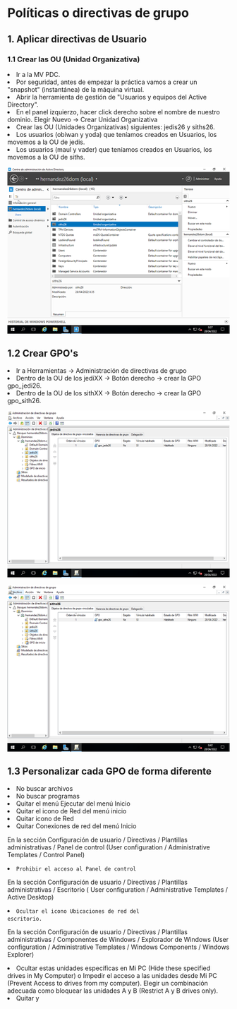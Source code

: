 <h1>Políticas o directivas de grupo </h1>
  <h2>1. Aplicar directivas de Usuario</h2>
    <h3>1.1 Crear las OU (Unidad Organizativa)</h3>
       <li>Ir a la MV PDC. </li>
       <li>Por seguridad, antes de empezar la práctica vamos a crear un "snapshot" (instantánea) de la máquina virtual. </li>
         <li>Abrir la herramienta de gestión de "Usuarios y equipos del Active Directory". </li>
           <li>En el panel izquierzo, hacer click derecho sobre el nombre de nuestro dominio. Elegir Nuevo -> Crear Unidad Organizativa </li>
      <li>      Crear las OU (Unidades Organizativas) siguientes: jedis26 y siths26. </li>
  <li>Los usuarios (obiwan y yoda) que teníamos creados en Usuarios, los movemos a la OU de jedis.</li>
  <li>Los usuarios (maul y vader) que teníamos creados en Usuarios, los movemos a la OU de siths.</li><p></p>
  
  ![Comprobaciones](https://github.com/AbyssC1/idp2122-alejandro/blob/main/Imagenes/T5%20P3/1%20Unidades%20Organizativa%20jedis%20y%20siths.png)
  
  <h2>1.2 Crear GPO's</h2>
  
<li>Ir a Herramientas -> Administración de directivas de grupo </li>
<li>Dentro de la OU de los jediXX -> Botón derecho -> crear la GPO gpo_jedi26. </li>
<li>Dentro de la OU de los sithXX -> Botón derecho -> crear la GPO gpo_sith26. </li><p></p>
  
![GPO_jedi26](https://github.com/AbyssC1/idp2122-alejandro/blob/main/Imagenes/T5%20P3/2%20Creacion%20de%20gpo_jedis.png)


![GPO_sith26](https://github.com/AbyssC1/idp2122-alejandro/blob/main/Imagenes/T5%20P3/3%20Creacion%20de%20gpo_siths.png)


<h2>1.3 Personalizar cada GPO de forma diferente</h2>

<li>No buscar archivos</li>
<li>No buscar programas</li>
<li>Quitar el menú Ejecutar del menú Inicio</li>
<li>Quitar el icono de Red del menú inicio</li>
<li>Quitar icono de Red</li>
<li>Quitar Conexiones de red del menú Inicio</li><p></p>

<p>En la sección Configuración de usuario / Directivas / Plantillas administrativas / Panel de control (User configuration / Administrative Templates / Control Panel)</p>

<code><li>Prohibir el acceso al Panel de control</li></code>
<p>En la sección Configuración de usuario / Directivas / Plantillas administrativas / Escritorio ( User configuration / Administrative Templates / Active Desktop)</p>

<code><li>Ocultar el icono Ubicaciones de red del escritorio.</li></code>
<p>En la sección Configuración de usuario / Directivas / Plantillas administrativas / Componentes de Windows / Explorador de Windows (User configuration / Administrative Templates / Windows Components / Windows Explorer)</p>

<li>Ocultar estas unidades específicas en Mi PC (Hide these specified drives in My Computer) o Impedir el acceso a las unidades desde Mi PC (Prevent Access to drives from my computer). Elegir un combinación adecuada como bloquear las unidades A y B (Restrict A y B drives only).</li>
<li>Quitar <Conectar a unidad de red> y <Desconectar de unidad de red></li>
  
